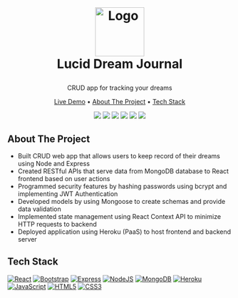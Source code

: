 <br />
<h1>
<p align="center">
  <img src="https://github.com/johnsonduong/lucid/blob/main/client/public/logo.png?raw=true" alt="Logo" width="110" height="110">
  <br>Lucid Dream Journal
</h1>
<p align="center">
    CRUD app for tracking your dreams
    <br />
    </p>
</p>
<p align="center">
    <a href="https://lucid-dream-journal.herokuapp.com/" target="_blank">Live Demo</a> •
  <a href="#about-the-project">About The Project</a> •
  <a href="#tech-stack">Tech Stack</a>
</p>  

<p align="center">
  
<img src="https://github.com/johnsonduong/lucid/blob/main/src/images/image1.png?raw=true" >
<img src="https://github.com/johnsonduong/lucid/blob/main/src/images/image2.png?raw=true" >
<img src="https://github.com/johnsonduong/lucid/blob/main/src/images/image3.png?raw=true" >
<img src="https://github.com/johnsonduong/lucid/blob/main/src/images/image4.png?raw=true" >
<img src="https://github.com/johnsonduong/lucid/blob/main/src/images/image5.png?raw=true" >
<img src="https://github.com/johnsonduong/lucid/blob/main/src/images/image6.png?raw=true" >
</p>                                                                                                                             
                                                                                                                                                      
## About The Project
<ul>
    <li>Built CRUD web app that allows users to keep record of their dreams using Node and Express</li>
    <li>Created RESTful APIs that serve data from MongoDB database to React frontend based on user actions</li>
    <li>Programmed security features by hashing passwords using bcrypt and implementing JWT Authentication</li>
    <li>Developed models by using Mongoose to create schemas and provide data validation</li>
    <li>Implemented state management using React Context API to minimize HTTP requests to backend</li>
    <li>Deployed application using Heroku (PaaS) to host frontend and backend server</li>
</ul>

## Tech Stack
<a href="" target="_blank"><img alt="React" src="https://img.shields.io/badge/react-%2320232a.svg?style=for-the-badge&logo=react&logoColor=%2361DAFB"></a>
<a href="" target="_blank"><img alt="Bootstrap" src="https://img.shields.io/badge/bootstrap-%23563D7C.svg?style=for-the-badge&logo=bootstrap&logoColor=white"></a>
<a href="" target="_blank"><img alt="Express" src="https://img.shields.io/badge/express.js-%23404d59.svg?style=for-the-badge&logo=express&logoColor=%2361DAFB"></a>
<a href="" target="_blank"><img alt="NodeJS" src="https://img.shields.io/badge/node.js-6DA55F?style=for-the-badge&logo=node.js&logoColor=white"></a>
<a href="" target="_blank"><img alt="MongoDB" src="https://img.shields.io/badge/MongoDB-%234ea94b.svg?style=for-the-badge&logo=mongodb&logoColor=white"></a>
<a href="" target="_blank"><img alt="Heroku" src="https://img.shields.io/badge/heroku-%23430098.svg?style=for-the-badge&logo=heroku&logoColor=white"></a>
<a href="" target="_blank"><img alt="JavaScript" src="https://img.shields.io/badge/javascript-%23323330.svg?style=for-the-badge&logo=javascript&logoColor=%23F7DF1E"></a>
<a href="" target="_blank"><img alt="HTML5" src="https://img.shields.io/badge/html5-%23E34F26.svg?style=for-the-badge&logo=html5&logoColor=white"></a>
<a href="" target="_blank"><img alt="CSS3" src="https://img.shields.io/badge/css3-%231572B6.svg?style=for-the-badge&logo=css3&logoColor=white"></a>
